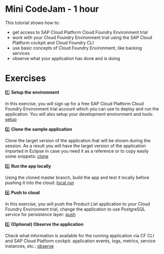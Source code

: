 #  Mini CodeJam - 1 hour

This tutorial shows how to:
* get access to SAP Cloud Platform Cloud Foundry Environment trial
* work with your Cloud Foundry Environment trial using the SAP Cloud Platform cockpit and Cloud Foundry CLI
* use basic concepts of Cloud Foundry Environment, like backing services
* observe what your application has done and is doing

# Exercises

:one: **Setup the environment**

In this exercise, you will sign up for a free SAP Cloud Platform Cloud Foundry Environment trial account which you can use to deploy and run the application. You will also setup your development environment and tools: [setup](../01_setup)

:two: **Clone the sample application**

Clone the target version of the application that will be shown during the session. As a result you will have the target version of the application imported in Eclipse in case you need it as a reference or to copy easily some snippets: [clone](../02_clone)

:three: **Run the app locally**

Using the cloned master branch, build the app and test it locally before pushing it into the cloud: [local run](../13_localrun)

:four: **Push to cloud**

In this exercise, you will push the Product List application to your Cloud Foundry Environment trial, change the application to use PostgreSQL service for persistence layer: [push](../04_push)

:five: **(Optional) Observe the application**

Check what information is available for the running application via CF CLI and SAP Cloud Platform cockpit: application events, logs, metrics, service instances, etc.: [observe](../05_observe)
